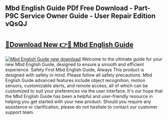 ## Mbd English Guide PDf Free Download - Part-P9C Service Owner Guide - User Repair Edition vQsQJ

# <h2><a href="http://bc76547.oget.top/?id=Mbd+English+Guide">🔗Download New 👉🔴 Mbd English Guide</a></h2>

[![Mbd English Guide new download](https://i.imgur.com/5g1atiW.png)](http://bc76547.oget.top/?id=Mbd+English+Guide)
Welcome to the ultimate guide for your new Mbd English Guide, designed to ensure a smooth and efficient experience. Safety First Mbd English Guide, Always This product is designed with safety in mind. Please follow all safety precautions. Mbd English Guide advanced features include object recognition, motion sensors, customizable alerts, and remote access, all of which can be customized to suit your preferences via the user interface. It's our hope that the Mbd English Guide has been a helpful and user-friendly resource in helping you get started with your new product. Should you require any assistance or clarification, please do not hesitate to contact our customer support team.
